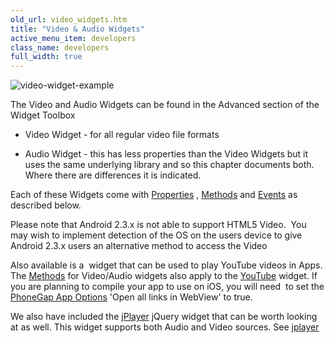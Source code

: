 ```yaml
---
old_url: video_widgets.htm
title: "Video & Audio Widgets"
active_menu_item: developers
class_name: developers
full_width: true
---
```



![video-widget-example](/img/docs/video-widget-example.jpg)

The Video and Audio Widgets can be found in the Advanced section of the Widget Toolbox

 - Video Widget - for all regular video file formats

 - Audio Widget - this has less properties than the Video Widgets but it uses the same underlying library and so this chapter documents both. Where there are differences it is indicated.

Each of these Widgets come with [Properties](/developers/documentation/product-guide/advanced-important-widgets/video-audio-widgets/property-methods-event-summary/properties) , [Methods](/developers/documentation/product-guide/advanced-important-widgets/video-audio-widgets/property-methods-event-summary/vidmethods) and [Events](/developers/documentation/product-guide/advanced-important-widgets/video-audio-widgets/property-methods-event-summary/videvents) as described below.

Please note that Android 2.3.x is not able to support HTML5 Video.  You may wish to implement detection of the OS on the users device to give Android 2.3.x users an alternative method to access the Video

Also available is a  widget that can be used to play YouTube videos in Apps. The [Methods](/developers/documentation/product-guide/advanced-important-widgets/video-audio-widgets/property-methods-event-summary/vidmethods) for Video/Audio widgets also apply to the [YouTube](/developers/documentation/product-guide/widget-properties-events/advanced/youtube) widget. If you are planning to compile your app to use on iOS, you will need  to set the [PhoneGap App Options](/developers/documentation/ac-mobile-build-phonegap/apps-developed-with-application-craft/enabling-device-features) 'Open all links in WebView' to true.

We also have included the [jPlayer](http://jplayer.org/) jQuery widget that can be worth looking at as well. This widget supports both Audio and Video sources. See [jplayer](/developers/documentation/product-guide/widget-properties-events/advanced/jplayer)

